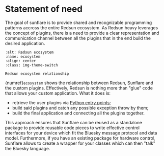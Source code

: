 # Statement of need

The goal of sunflare is to provide shared and recognizable programming patterns accross the entire Redsun ecosystem.
As Redsun heavy leverages the concept of plugins, there is a need to provide a clear representation and communication channel between all the plugins that in the end build the desired application.

```{figure} _static/dark/redsun_ecosystem.png
:alt: Redsun ecosystem
:name: ecosystem
:align: center
:class: img-theme-switch

Redsun ecosystem relationship
```

{numref}`ecosystem` shows the relationship between Redsun, Sunflare and the custom plugins. Effectively, Redsun is nothing more than "glue" code that allows your custom application. What it does is:

- retrieve the user plugins via [Python entry points];
- build said plugins and catch any possible exception throw by them;
- build the final application and connecting all the plugins together.

This approach ensures that Sunflare can be reused as a standalone package to provide reusable code pieces to write effective control interfaces for your device which fit the Bluesky message protocol and data model.
Furthermore, if you have an existing package for hardware control, Sunflare allows to create a wrapper for your classes which can then "talk" the Bluesky language.

[python entry points]: https://packaging.python.org/en/latest/specifications/entry-points/

